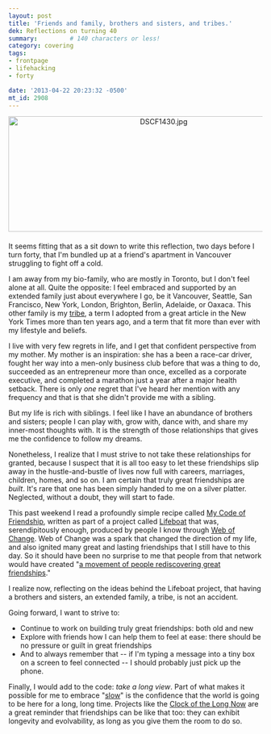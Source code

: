 ```yaml
---
layout: post
title: 'Friends and family, brothers and sisters, and tribes.'
dek: Reflections on turning 40 
summary:         # 140 characters or less!
category: covering
tags:
- frontpage
- lifehacking
- forty 

date: '2013-04-22 20:23:32 -0500'
mt_id: 2908
---
```

<a href="http://www.phillipadsmith.com/files/DSCF1430.jpg"><img alt="DSCF1430.jpg" src="http://www.phillipadsmith.com/assets_c/2013/04/DSCF1430-thumb-600x229-1624.jpg" width="600" height="229" class="mt-image-center" style="text-align: center; display: block; margin: 0 auto 20px;" /></a>

It seems fitting that as a sit down to write this reflection, two days before I turn forty, that I'm bundled up at a friend's apartment in Vancouver struggling to fight off a cold. 

I am away from my bio-family, who are mostly in Toronto, but I don't feel alone at all. Quite the opposite: I feel embraced and supported by an extended family just about everywhere I go, be it Vancouver, Seattle, San Francisco, New York, London, Brighton, Berlin, Adelaide, or Oaxaca. This other family is my [tribe](http://www.nytimes.com/2001/10/14/magazine/the-way-we-live-now-10-14-01-in-my-tribe.html), a term I adopted from a great article in the New York Times more than ten years ago, and a term that fit more than ever with my lifestyle and beliefs.

I live with very few regrets in life, and I get that confident perspective from my mother. My mother is an inspiration: she has a been a race-car driver, fought her way into a men-only business club before that was a thing to do, succeeded as an entrepreneur more than once, excelled as a corporate executive, and completed a marathon just a year after a major health setback. There is only _one_ regret that I've heard her mention with any frequency and that is that she didn't provide me with a sibling.

But my life is rich with siblings. I feel like I have an abundance of brothers and sisters; people I can play with, grow with, dance with, and share my inner-most thoughts with. It is the strength of those relationships that gives me the confidence to follow my dreams.

Nonetheless, I realize that I must strive to not take these relationships for granted, because I suspect that it is all too easy to let these friendships slip away in the hustle-and-bustle of lives now full with careers, marriages, children, homes, and so on. I am certain that truly great friendships are _built_. It's rare that one has been simply handed to me on a silver platter. Neglected, without a doubt, they will start to fade.

This past weekend I read a profoundly simple recipe called [My Code of Friendship](http://getlifeboat.com/friend-blog/my-code-of-friendship/), written as part of a project called [Lifeboat](http://getlifeboat.com/) that was, serendipitously enough, produced by people I know through [Web of Change](http://webofchange.com/). Web of Change was a spark that changed the direction of my life, and also ignited many great and lasting friendships that I still have to this day. So it should have been no surprise to me that people from that network would have created "[a movement of people rediscovering great friendships](http://getlifeboat.com/about/)."

I realize now, reflecting on the ideas behind the Lifeboat project, that having a brothers and sisters, an extended family, a tribe, is not an accident.

Going forward, I want to strive to:

+ Continue to work on building truly great friendships: both old and new
+ Explore with friends how I can help them to feel at ease: there should be no pressure or guilt in great friendships
+ And to always remember that -- if I'm typing a message into a tiny box on a screen to feel connected -- I should probably just pick up the phone.

Finally, I would add to the code: _take a long view_. Part of what makes it possible for me to embrace "[slow](http://www.phillipadsmith.com/tags/slow)" is the confidence that the world is going to be here for a long, long time. Projects like the [Clock of the Long Now](https://en.wikipedia.org/wiki/Clock_of_the_Long_Now) are a great reminder that friendships can be like that too: they can exhibit longevity and evolvability, as long as you give them the room to do so. 
